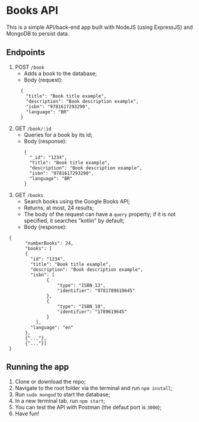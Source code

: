 # Books API

This is a simple API/back-end app built with NodeJS (using ExpressJS) and MongoDB to persist data.

## Endpoints
1. POST `/book`
   * Adds a book to the database;
   * Body (request):
    ```
      {
        "title": "Book title example",
        "description": "Book description example",
        "isbn": "9781617293290",
        "language": "BR"
      }
    ```
2. GET `/book/:id`
   * Queries for a book by its id;
   * Body (response):
     ```
     {
       "_id": "1234",
       "title": "Book title example",
       "description": "Book description example",
       "isbn": "9781617293290",
       "language": "BR"
     }
     ```
3. GET `/books`
   * Search books using the Google Books API;
   * Returns, at most, 24 results;
   * The body of the request can have a `query` property; if it is not specified, it searches "kotlin" by default;
   * Body (response):
  ```
   {
         "numberBooks": 24,
         "books": [
         {
           "id": "1234",
           "title": "Book title example",
           "description": "Book description example",
           "isbn": [
                 {
                     "type": "ISBN_13",
                     "identifier": "9781789619645"
                 },
                 {
                     "type": "ISBN_10",
                     "identifier": "1789619645"
                 }
             ],
           "language": "en"
         },
         {"..."},
         {"..."}]
   }
   ```

  ## Running the app
  1. Clone or download the repo;
  2. Navigate to the root folder via the terminal and run `npm install`;
  3. Run `sudo mongod` to start the database;
  4. In a new terminal tab, run `npm start`;
  5. You can test the API with Postman (the defaut port is `3000`);
  6. Have fun!
